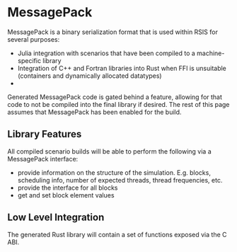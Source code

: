 # MessagePack
MessagePack is a binary serialization format that is used within RSIS for several purposes:

- Julia integration with scenarios that have been compiled to a machine-specific library
- Integration of C++ and Fortran libraries into Rust when FFI is unsuitable (containers and dynamically allocated datatypes)
- 

Generated MessagePack code is gated behind a feature, allowing for that code to not be compiled into the final library if desired. The rest of this page assumes that MessagePack has been enabled for the build.

## Library Features
All compiled scenario builds will be able to perform the following via a MessagePack interface:
- provide information on the structure of the simulation. E.g. blocks, scheduling info, number of expected threads, thread frequencies, etc.
- provide the interface for all blocks
- get and set block element values

## Low Level Integration
The generated Rust library will contain a set of functions exposed via the C ABI.

